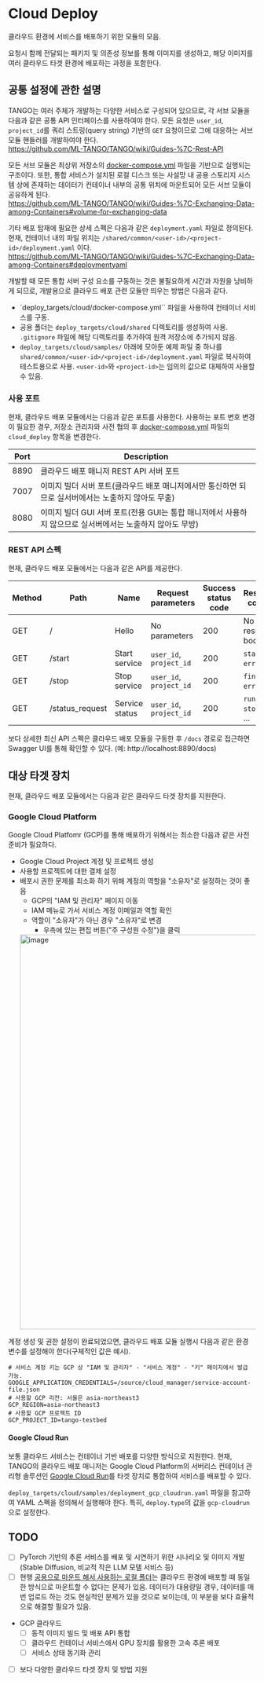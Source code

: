 # Cloud Deploy

클라우드 환경에 서비스를 배포하기 위한 모듈의 모음.

요청시 함께 전달되는 패키지 및 의존성 정보를 통해 이미지를 생성하고, 해당 이미지를 여러 클라우드 타겟 환경에 배포하는 과정을 포함한다.

## 공통 설정에 관한 설명

TANGO는 여러 주체가 개발하는 다양한 서비스로 구성되어 있으므로, 각 서브 모듈을 다음과 같은 공통 API 인터페이스를 사용하여야 한다.
모든 요청은 `user_id`, `project_id`를 쿼리 스트링(query string) 기반의 `GET` 요청이므로 그에 대응하는 서브
모듈 핸들러를 개발하여야 한다.\
https://github.com/ML-TANGO/TANGO/wiki/Guides-%7C-Rest-API

모든 서브 모듈은 최상위 저장소의
[docker-compose.yml](https://github.com/ML-TANGO/TANGO/blob/main/docker-compose.yml)
파일을 기반으로 실행되는 구조이다. 또한, 통합 서비스가 설치된 로컬 디스크 또는 사설망 내 공용 스토리지 시스템 상에 존재하는 데이터가
컨테이너 내부의 공통 위치에 마운트되어 모든 서브 모듈이 공유하게 된다.\
https://github.com/ML-TANGO/TANGO/wiki/Guides-%7C-Exchanging-Data-among-Containers#volume-for-exchanging-data

기타 배포 탑재에 필요한 상세 스펙은 다음과 같은 `deployment.yaml` 파일로 정의된다. 현재, 컨테이너 내의 파일 위치는
`/shared/common/<user-id>/<project-id>/deployment.yaml` 이다.\
https://github.com/ML-TANGO/TANGO/wiki/Guides-%7C-Exchanging-Data-among-Containers#deploymentyaml

개발할 때 모든 통합 서버 구성 요소를 구동하는 것은 불필요하게 시간과 자원을 낭비하게 되므로, 개발용으로 클라우드 배포 관련 모듈만 띄우는
방법은 다음과 같다.
- `deploy_targets/cloud/docker-compose.yml`` 파일을 사용하여 컨테이너 서비스를 구동.
- 공용 폴더는 `deploy_targets/cloud/shared` 디렉토리를 생성하여 사용. `.gitignore` 파일에 해당 디렉토리를 추가하여 원격 저장소에 추가되지 않음.
- `deploy_targets/cloud/samples/` 아래에 모아둔 예제 파일 중 하나를 `shared/common/<user-id>/<project-id>/deployment.yaml` 파일로 복사하여 테스트용으로 사용. `<user-id>`와 `<project-id>`는 임의의 값으로 대체하여 사용할 수 있음.

### 사용 포트

현재, 클라우드 배포 모듈에서는 다음과 같은 포트를 사용한다.  사용하는 포트 변호 변경이 필요한 경우, 저장소 관리자와 사전 협의 후
[docker-compose.yml](https://github.com/ML-TANGO/TANGO/blob/main/docker-compose.yml) 파일의 `cloud_deploy` 항목을 변경한다.

Port | Description
-----|------------
8890 | 클라우드 배포 매니저 REST API 서버 포트
7007 | 이미지 빌더 서버 포트(클라우드 배포 매니저에서만 통신하면 되므로 실서버에서는 노출하지 않아도 무출)
8080 | 이미지 빌더 GUI 서버 포트(전용 GUI는 통합 매니저에서 사용하지 않으므로 실서버에서는 노출하지 않아도 무방)


### REST API 스펙

현재, 클라우드 배포 모듈에서는 다음과 같은 API를 제공한다.

Method | Path | Name | Request parameters | Success status code | Response content
-------|------|------|--------------------|----------------------|-----------------
GET | / | Hello | No parameters | 200 | No response body
GET | /start | Start service | `user_id`, `project_id` | 200 | `started` / `error` / ...
GET | /stop | Stop service | `user_id`, `project_id` | 200 | `finished` / `error` / ...
GET | /status_request | Service status | `user_id`, `project_id` | 200 | `running` / `stopped` / ...

보다 상세한 최신 API 스펙은 클라우드 배포 모듈을 구동한 후 `/docs` 경로로 접근하면 Swagger UI를 통해 확인할 수 있다. (예: http://localhost:8890/docs)


## 대상 타겟 장치

현재, 클라우드 배포 모듈에서는 다음과 같은 클라우드 타겟 장치를 지원한다.

### Google Cloud Platform

Google Cloud Platfomr (GCP)를 통해 배포하기 위해서는 최소한 다음과 같은 사전 준비가 필요하다.
- Google Cloud Project 계정 및 프로젝트 생성
- 사용할 프로젝트에 대한 결제 설정
- 배포시 권한 문제를 최소화 하기 위해 계정의 역할을 "소유자"로 설정하는 것이 좋음
    - GCP의 "IAM 및 관리자" 페이지 이동
    - IAM 메뉴로 가서 서비스 계정 이메일과 역할 확인
    - 역할이 "소유자"가 아닌 경우 "소유자"로 변경
        - 우측에 있는 편집 버튼("주 구성원 수정")을 클릭
    <img width="804" alt="image" src="https://github.com/ML-TANGO/TANGO/assets/7539358/f350688a-72b0-4ca7-b3ec-4de070c48b30">

계정 생성 및 권한 설정이 완료되었으면, 클라우드 배포 모듈 실행시 다음과 같은 환경 변수를 설정해야 한다(구체적인 값은 예시).
```shell
# 서비스 계정 키는 GCP 상 "IAM 및 관리자" - "서비스 계정" - "키" 페이지에서 발급 가능.
GOOGLE_APPLICATION_CREDENTIALS=/source/cloud_manager/service-account-file.json
# 사용할 GCP 리전: 서울은 asia-northeast3
GCP_REGION=asia-northeast3
# 사용할 GCP 프로젝트 ID
GCP_PROJECT_ID=tango-testbed
```

#### Google Cloud Run

보통 클라우드 서비스는 컨테이너 기반 배포를 다양한 방식으로 지원한다. 현재, TANGO의 클라우드 배포 매니저는 Google Cloud
Platform의 서버리스 컨테이너 관리형 솔루션인 [Google Cloud Run](https://cloud.google.com/run)를
타겟 장치로 통합하여 서비스를 배포할 수 있다.

`deploy_targets/cloud/samples/deployment_gcp_cloudrun.yaml` 파일을 참고하여 YAML 스펙을
정의해서 실행해야 한다. 특히, `deploy.type`의 값을 `gcp-cloudrun`으로 설정한다.


## TODO

- [ ] PyTorch 기반의 추론 서비스를 배포 및 시연하기 위한 시나리오 및 이미지 개발(Stable Diffusion, 비교적 작은 LLM 모델 서비스 등)
- [ ] 현행 [공용으로 마운트 해서 사용하는 로컬 폴더](https://github.com/ML-TANGO/TANGO/wiki/Guides-%7C-Exchanging-Data-among-Containers#volume-for-exchanging-data)는 클라우드 환경에 배포할 때 동일한 방식으로 마운트할 수 없다는 문제가 있음. 데이터가 대용량일 경우, 데이터를 매번 업로드 하는 것도 현실적인 문제가 있을 것으로 보이는데, 이 부분을 보다 효율적으로 해결할 필요가 있음.
- GCP 클라우드
    - [ ] 동적 이미지 빌드 및 배포 API 통합
    - [ ] 클라우드 컨테이너 서비스에서 GPU 장치를 활용한 고속 추론 배포
    - [ ] 서비스 상태 동기화 관리
- [ ] 보다 다양한 클라우드 타겟 장치 및 방법 지원
